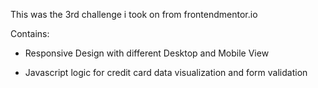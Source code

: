 This was the 3rd challenge i took on from frontendmentor.io

Contains:

-  Responsive Design with different Desktop and Mobile View
  
-  Javascript logic for credit card data visualization and form validation
